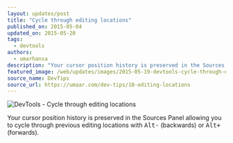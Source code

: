 ```yaml
---
layout: updates/post
title: "Cycle through editing locations"
published_on: 2015-05-04
updated_on: 2015-05-20
tags:
  - devtools
authors:
  - umarhansa
description: "Your cursor position history is preserved in the Sources Panel, allowing you to cycle through previous editing locations with <kbd class='kbd'>Alt-</kbd> (backwards) or <kbd class='kbd'>Alt+</kbd> (forwards).\uFEFF"
featured_image: /web/updates/images/2015-05-19-devtools-cycle-through-editing-locations/editing-locations.gif
source_name: DevTips
source_url: https://umaar.com/dev-tips/10-editing-locations
---
```

<img src="/web/updates/images/2015-05-19-devtools-cycle-through-editing-locations/editing-locations.gif" alt="DevTools - Cycle through editing locations">

Your cursor position history is preserved in the Sources Panel allowing you to cycle through previous editing locations with <kbd class="kbd">Alt-</kbd> (backwards) or <kbd class="kbd">Alt+</kbd> (forwards).﻿
